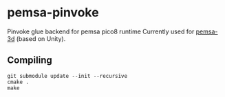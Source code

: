# pemsa-pinvoke

Pinvoke glue backend for pemsa pico8 runtime
Currently used for [pemsa-3d](https://github.com/egordorichev/pemsa-3d) (based on Unity).

## Compiling

```
git submodule update --init --recursive
cmake .
make
```

